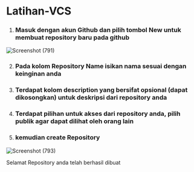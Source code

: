 # Latihan-VCS

1. ### Masuk dengan akun Github dan pilih tombol **New** untuk membuat repository baru pada github


![Screenshot (791)](https://user-images.githubusercontent.com/68369708/138086463-b574d8fe-778c-4208-8ad6-881131ddcfb2.png)


2. ### Pada kolom Repository Name isikan nama sesuai dengan keinginan anda

3.  ### Terdapat kolom description yang bersifat opsional (dapat dikosongkan) untuk deskripsi dari repository anda

4. ### Terdapat pilihan untuk akses dari repository anda, pilih publik agar dapat dilihat oleh orang lain

5. ### kemudian create Repository


![Screenshot (793)](https://user-images.githubusercontent.com/68369708/138087232-7997065e-4b5a-4ed3-857a-918243a44b62.png)


Selamat Repository anda telah berhasil dibuat

